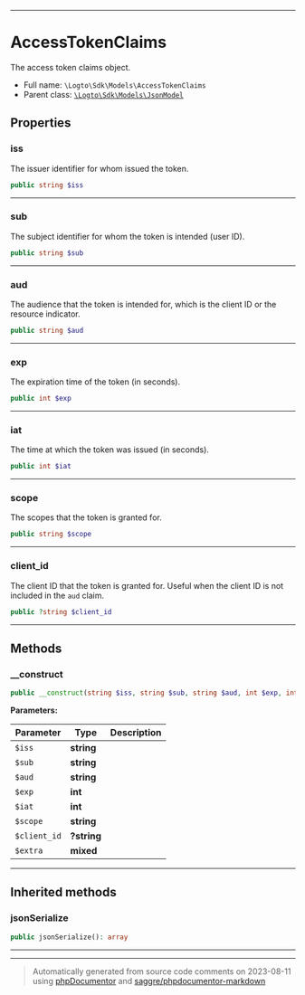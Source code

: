 ***

# AccessTokenClaims

The access token claims object.



* Full name: `\Logto\Sdk\Models\AccessTokenClaims`
* Parent class: [`\Logto\Sdk\Models\JsonModel`](./JsonModel.md)



## Properties


### iss

The issuer identifier for whom issued the token.

```php
public string $iss
```






***

### sub

The subject identifier for whom the token is intended (user ID).

```php
public string $sub
```






***

### aud

The audience that the token is intended for, which is the client ID or the resource
indicator.

```php
public string $aud
```






***

### exp

The expiration time of the token (in seconds).

```php
public int $exp
```






***

### iat

The time at which the token was issued (in seconds).

```php
public int $iat
```






***

### scope

The scopes that the token is granted for.

```php
public string $scope
```






***

### client_id

The client ID that the token is granted for. Useful when the client ID is not
included in the `aud` claim.

```php
public ?string $client_id
```






***

## Methods


### __construct



```php
public __construct(string $iss, string $sub, string $aud, int $exp, int $iat, string $scope, ?string $client_id = null, mixed $extra): mixed
```








**Parameters:**

| Parameter | Type | Description |
|-----------|------|-------------|
| `$iss` | **string** |  |
| `$sub` | **string** |  |
| `$aud` | **string** |  |
| `$exp` | **int** |  |
| `$iat` | **int** |  |
| `$scope` | **string** |  |
| `$client_id` | **?string** |  |
| `$extra` | **mixed** |  |




***


## Inherited methods


### jsonSerialize



```php
public jsonSerialize(): array
```











***


***
> Automatically generated from source code comments on 2023-08-11 using [phpDocumentor](http://www.phpdoc.org/) and [saggre/phpdocumentor-markdown](https://github.com/Saggre/phpDocumentor-markdown)
